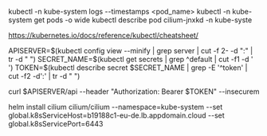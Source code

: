 kubectl -n kube-system logs --timestamps <pod_name>
kubectl -n kube-system get pods -o wide
kubectl describe pod cilium-jnxkd -n kube-syste

https://kubernetes.io/docs/reference/kubectl/cheatsheet/


APISERVER=$(kubectl config view --minify | grep server | cut -f 2- -d ":" | tr -d " ")
SECRET_NAME=$(kubectl get secrets | grep ^default | cut -f1 -d ' ')
TOKEN=$(kubectl describe secret $SECRET_NAME | grep -E '^token' | cut -f2 -d':' | tr -d " ")

curl $APISERVER/api --header "Authorization: Bearer $TOKEN" --insecurem


helm install cilium cilium/cilium  --namespace=kube-system --set global.k8sServiceHost=b19188c1-eu-de.lb.appdomain.cloud --set global.k8sServicePort=6443
